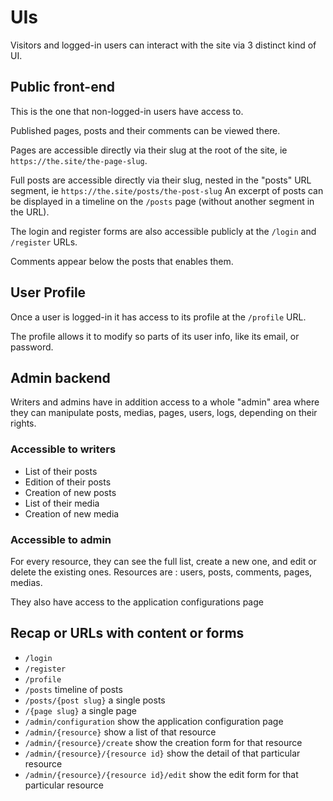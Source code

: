 # UIs

Visitors and logged-in users can interact with the site via 3 distinct kind of UI.

## Public front-end

This is the one that non-logged-in users have access to.

Published pages, posts and their comments can be viewed there.

Pages are accessible directly via their slug at the root of the site, ie `https://the.site/the-page-slug`.

Full posts are accessible directly via their slug, nested in the "posts" URL segment, ie `https://the.site/posts/the-post-slug`
An excerpt of posts can be displayed in a timeline on the `/posts` page (without another segment in the URL).

The login and register forms are also accessible publicly at the `/login` and `/register` URLs.

Comments appear below the posts that enables them.

## User Profile

Once a user is logged-in it has access to its profile at the `/profile` URL.

The profile allows it to modify so parts of its user info, like its email, or password.

## Admin backend

Writers and admins have in addition access to a whole "admin" area where they can manipulate posts, medias, pages, users, logs, depending on their rights.

### Accessible to writers

- List of their posts
- Edition of their posts
- Creation of new posts
- List of their media
- Creation of new media

### Accessible to admin

For every resource, they can see the full list, create a new one, and edit or delete the existing ones.
Resources are : users, posts, comments, pages, medias.

They also have access to the application configurations page

## Recap or URLs with content or forms

- `/login`
- `/register`
- `/profile`
- `/posts` timeline of posts
- `/posts/{post slug}` a single posts
- `/{page slug}` a single page
- `/admin/configuration` show the application configuration page
- `/admin/{resource}` show a list of that resource
- `/admin/{resource}/create` show the creation form for that resource
- `/admin/{resource}/{resource id}` show the detail of that particular resource
- `/admin/{resource}/{resource id}/edit` show the edit form for that particular resource
